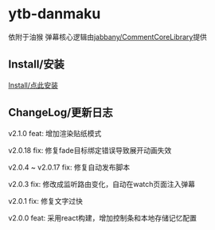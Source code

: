 # ytb-danmaku

依附于油猴 弹幕核心逻辑由[jabbany/CommentCoreLibrary](https://github.com/jabbany/CommentCoreLibrary)提供

## Install/安装

[Install/点此安装](https://greasyfork.org/scripts/409684-youtube-danmaku)

## ChangeLog/更新日志

v2.1.0 feat: 增加渲染贴纸模式

v2.0.18 fix: 修复fade目标绑定错误导致展开动画失效

v2.0.4 ~ v2.0.17 fix: 修复自动发布脚本

v2.0.3 fix: 修改成监听路由变化，自动在watch页面注入弹幕

v2.0.1 fix: 修复文字过快

v2.0.0 feat: 采用react构建，增加控制条和本地存储记忆配置
